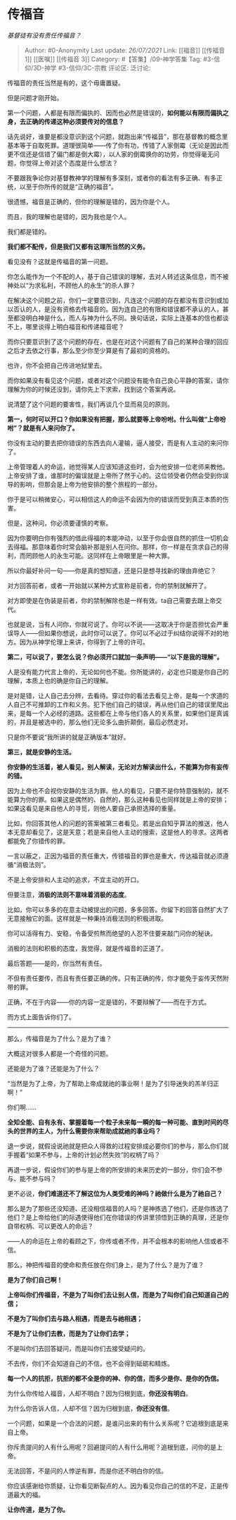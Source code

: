 # 传福音
*基督徒有没有责任传福音？*

> Author: #0-Anonymity
> Last update: *26/07/2021*
> Link: [[福音]] [[传福音 1]] [[医嘱]] [[传福音 3]]
> Category: #【答集】/09-神学答集
> Tag: #3-信仰/3D-神学 #3-信仰/3C-宗教
> 评论区:
> 泛讨论:

传福音的责任当然是有的，这个毋庸置疑。

但是问题才刚开始。

第一个问题，人都是有限而偏执的、因而也必然是错误的，**如何能以有限而偏执之身，去正确的传递这种必须要传对的信息？**

话先说好，谁要是都没意识到这个问题，就跑出来“传福音”，那在基督教的概念里基本等于自取死罪。道理很简单——传了你有功，传错了人家倒霉（无论是因此而更不信还是信错了偏门都是倒大霉），以人家的倒霉换你的功劳，你觉得毫无问题，你觉得上帝对这个态度是什么想法？

不要跟我争论你对基督教神学的理解有多深刻，或者你的看法有多正确、有多正统，以至于你所传的就是“正确的福音”。

很遗憾，福音是正确的，但你的理解是错的，因为你是个人。

而且，我的理解也是错的，因为我也是个人。

我们都是错的。

**我们都不配传，但是我们又都有这理所当然的义务。**

看见没有？这就是传福音的第一问题。

你怎么能作为一个不配的人，基于自己错误的理解，去对人转述这条信息，而不被神处以“为求私利，不顾他人的永生”的杀人罪？

在解决这个问题之前，你们一定要意识到，凡连这个问题的存在都没有意识到或加以否认的人，是没有资格去传福音的。因为连自己的有限和错误都不承认的人，甚至都没明白神是什么，而人与神为什么不同。换句话说，实际上连基本的信也都谈不上，哪里谈得上明白福音和传递福音呢？

而你只要意识到了这个问题的存在，也是在对这个问题有了自己的某种合理的回应之后才去依之行事，那么至少你至少算是有了最初的资格的。

也许，你不会把自己传进地狱里去。

而你如果没有看见这个问题，或者对这个问题没有能令自己良心平静的答案，请你理解为你的时候还没到，请你先上下求索，找到这个答案再说。

说清楚了这个问题的要害性，我们再谈几个显而易见的原则。

**第一，何时可以开口？你如果没有把握，那么就要等上帝吩咐。什么叫做“上帝吩咐”？就是有人来问你了。**

你没有主动的要去把你错误的东西去向人灌输，逼人接受，而是有人主动的来问你了。

上帝管理着人的命运，祂觉得某人应该知道这些时，会为他安排一位老师来教他。上帝安排了谁，谁那时的偏误就是上帝所了然于心的。这位领受者仍然会受到你误导的影响，但那会是上帝为他安排的整个旅程的一部分。

你于是可以稍微安心，可以相信这人的命运不会因为你的错误而受到真正本质的伤害。

但是，这种问，你必须要谨慎的考察。

因为你要明白你有强烈的借此得福的本能冲动，以至于你会很自然的抓住一切机会去得福。那意味着你时常会脑补那是别人在问你。那样，你一样是在贪求自己的得利，而罔顾他人的永生可能。这同样在上帝眼里是一种大罪。

所以你最好补问一句——你是真的想知道，还是只是想寻找新的理由弃绝它？

对方回答前者，或者一开始就以某种方式宣称是前者，你的禁制就解开了。

对方即使是在伪装是前者，你的禁制解除也是一样有效。ta自己需要去跟上帝交代。

也就是说，当有人问你，你就可说了。你可以不说——这取决于你是否担忧会严重误导人——但如果你想说，此时你可以说了。你可以不必过于纠结你说得不对的地方。因为从神学伦理上来讲，你得到了上帝的许可。

**第二，可以说了，要怎么说？你必须开口就加一条声明——“以下是我的理解”。**

人是没有能力代言上帝的，无论如何也不能。你所能讲的，必定也只能是你自己的理解，本质上也的确是你自己的理解。

是对是错，让人自己去分辨，去看待。穿过你的看法去看见上帝，是每一个求道的人自己不可推卸的工作和义务。犯下他们自己的错误，再从他们自己的错误里爬出来，是每一个人必经的道路。这些都在上帝与他们各人的关系里，如果他们是真诚的，并且是被选中的，那么他们无论多么曲折颠倒，最后必然走对。

只是你不要说“我所讲的就是正确版本”就好。

**第三，就是安静的生活。**

**你安静的生活着，被人看见，别人解读，无论对方解读出什么，不能算为你有妄传的错。**

因为上帝也不会视你安静的生活为罪。他人的看见，只要不是你特意强制的，就不能算为你的罪。如果这是偶然的、自然的，那么这种看见也同样就是上帝的安排；如果这看见是来自他人的寻觅，则他人要自己承担选择的重量。

比如，你回答其他人的问题的答案被第三者看见。若是出自知乎算法的推送，他人本无意却看见了，这是天意；若是来自他人主动的搜索，这是他人的寻求。这两者都能免了你错传的罪。

一言以蔽之，正因为福音的责任重大，传错福音的罪也是重大，传达福音就必须遵循“消极法则”。

不是上帝安排和人主动的追求，不宜主动的开口。

但要注意，**消极的法则不意味着消极的态度**。

比如，你可以多多的在意主动被提出的问题，多多回答。你留下的回答自然扩大了无意接触它的面。这样就是一种秉持消极法则的积极进取。

你可以活得有力、安稳，令备受煎熬而绝望的人忍不住要来敲门问你的秘诀。

消极的法则和积极的态度，我觉得，就是传福音的正道了。

最后答题——是的，你当然有责任。

不但有责任要传，而且有责任要正确的传。只有正确的传，你才能免于妄传天然附带的罪。

正确，不在于内容——你的内容一定是错的，不要辩解了——而在于方式。

而方式上面告诉你们了。

---

那么，传福音是为了什么？是为了谁？

大概这对很多人都是一个奇怪的问题。

还能是为了谁？还能是为了什么？

“当然是为了上帝，为了帮助上帝成就祂的事业啊！是为了引导迷失的羔羊归正啊！”

你们啊……

**全知全能、自有永有、掌握着每一个粒子未来每一瞬的每一种可能、直到时间的尽头的世界的主人，为什么需要你来帮助成就祂的事业吗？**

退一步说，就假设说祂就是把众人得救的过程安排成必要你们的参与，那么你们就手握着“如果不参与，上帝的计划必然失败”的权柄了吗？

再退一步说，假设你们的参与是上帝的所安排的未来历史的一部分，你们会不参与、能不参与吗？

更不必说，**你们难道还不了解这位为人类受难的神吗？祂做什么是为了祂自己？**

那么是为了那些还没知道、还没相信福音的人吗？是神拣选了他们，还是你拣选了他们？是上帝给他们的际遇使得他们在你错误的传讲里领悟到正确的真理，还是你自带权柄、可以更改人的命运？

——人的命运在上帝的看顾之下，你传或者不传，并不会根本的影响他人信或者不信。

那么，神把传福音的使命和责任放在你们身上，是为了什么？是为了谁？

**是为了你们自己啊！**

**上帝叫你们传福音，不是为了叫你们去让别人信，而是为了叫你们自己知道自己的信；**

**不是为了叫你们去与路人相遇，而是去与祂相遇；**

**不是为了让你们去教，而是为了让你们去学；**

不是叫你们去回答疑问，而是叫你们去接受疑问的。

不去传，你们不会知道自己的不信，也不会得到砥砺和精炼。

**每一个人的抗拒，抗拒的都不全是你的神、你的信，而多少是你、是你的伪信。**

为什么你传给人福音，人却不明白？因为归根到底，**你还没有明白**。

为什么你告诉人信，人却不信？因为归根到底，**你还没有信**。

一个问题，如果是一个合法的问题，是谁问出来的有什么关系呢？它追根到底是来自上帝。

你斥责提问的人有什么用呢？回避提问的人有什么用呢？追根到底，问你的是上帝。

无法回答，不是问的人悖逆有罪，而是你还不明白你的信。

你应该感谢给你质疑，让你看见断裂点的人。因为看见你自己的信的不足，正是传道最大的福。

**让你传道，是为了你。**
